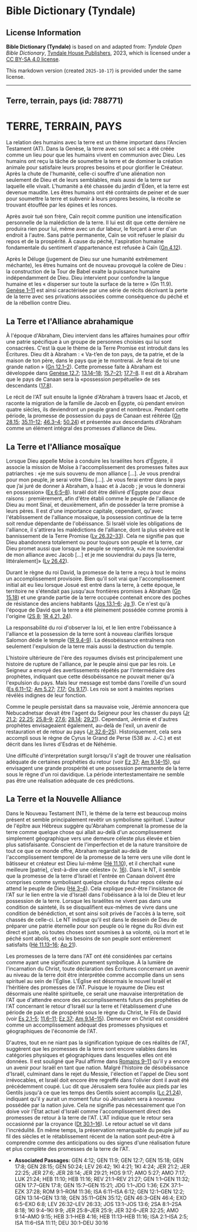 # Bible Dictionary (Tyndale)

## License Information

**Bible Dictionary (Tyndale)** is based on and adapted from: _Tyndale Open Bible Dictionary_, [Tyndale House Publishers](https://tyndaleopenresources.com/), 2023, which is licensed under a [CC BY-SA 4.0 license](https://creativecommons.org/licenses/by-sa/4.0/legalcode.en).

This markdown version (created `2025-10-17`) is provided under the same license.



--------------------------------

## Terre, terrain, pays (id: 788771)

TERRE, TERRAIN, PAYS
====================

La relation des humains avec la terre est un thème important dans l'Ancien Testament (AT). Dans la Genèse, la terre avec son sol sec a été créée comme un lieu pour que les humains vivent en communion avec Dieu. Les humains ont reçu la tâche de soumettre la terre et de dominer la création animale pour satisfaire leurs propres besoins et pour glorifier le Créateur. Après la chute de l'humanité, celle\-ci souffre d'une aliénation non seulement de Dieu et de leurs semblables, mais aussi de la terre sur laquelle elle vivait. L'humanité a été chassée du jardin d'Éden, et la terre est devenue maudite. Les êtres humains ont été contraints de peiner et de suer pour soumettre la terre et subvenir à leurs propres besoins, la récolte se trouvant étouffée par les épines et les ronces.

Après avoir tué son frère, Caïn reçoit comme punition une intensification personnelle de la malédiction de la terre. Il lui est dit que cette dernière ne produira rien pour lui, même avec un dur labeur, le forçant à errer d'un endroit à l'autre. Sans patrie permanente, Caïn se voit refuser le plaisir du repos et de la prospérité. À cause du péché, l'aspiration humaine fondamentale du sentiment d'appartenance est refusée à Caïn ([Gn 4\.12](https://ref.ly/Gen4:12)).

Après le Déluge (jugement de Dieu sur une humanité extrêmement méchante), les êtres humains ont de nouveau provoqué la colère de Dieu : la construction de la Tour de Babel exalte la puissance humaine indépendamment de Dieu. Dieu intervient pour confondre la langue humaine et les « disperser sur toute la surface de la terre » (Gn 11\.9\). [Genèse 1–11](https://ref.ly/Gen1:1-Gen11:32) est ainsi caractérisée par une série de récits décrivant la perte de la terre avec ses privations associées comme conséquence du péché et de la rébellion contre Dieu.

La Terre et l'Alliance abrahamique
----------------------------------

À l'époque d'Abraham, Dieu intervient dans les affaires humaines pour offrir une patrie spécifique à un groupe de personnes choisies qui lui sont consacrées. C'est là que le thème de la Terre Promise est introduit dans les Écritures. Dieu dit à Abraham : « Va\-t’en de ton pays, de ta patrie, et de la maison de ton père, dans le pays que je te montrerai. Je ferai de toi une grande nation » ([Gn 12\.1–2](https://ref.ly/Gen12:1-Gen12:2)). Cette promesse faite à Abraham est développée dans [Genèse 12\.7](https://ref.ly/Gen12:7); [13\.14–18](https://ref.ly/Gen13:14-Gen13:18); [15\.7–21](https://ref.ly/Gen15:7-Gen15:21); [17\.7–8](https://ref.ly/Gen17:7-Gen17:8). Il est dit à Abraham que le pays de Canaan sera la «possession perpétuelle» de ses descendants ([17\.8](https://ref.ly/Gen17:8)).

Le récit de l'AT suit ensuite la lignée d'Abraham à travers Isaac et Jacob, et raconte la migration de la famille de Jacob en Égypte, où pendant environ quatre siècles, ils deviendront un peuple grand et nombreux. Pendant cette période, la promesse de possession du pays de Canaan est réitérée ([Gn 28\.15](https://ref.ly/Gen28:15); [35\.11–12](https://ref.ly/Gen35:11-Gen35:12); [46\.3–4](https://ref.ly/Gen46:3-Gen46:4); [50\.24](https://ref.ly/Gen50:24)) et présentée aux descendants d'Abraham comme un élément intégral des promesses d'alliance de Dieu.

La Terre et l'Alliance mosaïque
-------------------------------

Lorsque Dieu appelle Moïse à conduire les Israélites hors d'Égypte, il associe la mission de Moïse à l'accomplissement des promesses faites aux patriarches : «je me suis souvenu de mon alliance \[...]. Je vous prendrai pour mon peuple, je serai votre Dieu \[...]. Je vous ferai entrer dans le pays que j’ai juré de donner à Abraham, à Isaac et à Jacob ; je vous le donnerai en possession» ([Ex 6:5–8](https://ref.ly/Exod6:5-Exod6:8)). Israël doit être délivré d'Égypte pour deux raisons : premièrement, afin d'être établi comme le peuple de l'alliance de Dieu au mont Sinaï, et deuxièmement, afin de posséder la terre promise à leurs pères. Il est d'une importance capitale, cependant, qu'avec l'établissement de l'alliance mosaïque, la possession continue de la terre soit rendue dépendante de l'obéissance. Si Israël viole les obligations de l'alliance, il s'attirera les malédictions de l'alliance, dont la plus sévère est le bannissement de la Terre Promise ([Lv 26\.32–33](https://ref.ly/Lev26:32-Lev26:33)). Cela ne signifie pas que Dieu abandonnera totalement ou pour toujours son peuple et la terre, car Dieu promet aussi que lorsque le peuple se repentira, «Je me souviendrai de mon alliance avec Jacob \[...] et je me souviendrai du pays \[la terre, littéralement]» ([Lv 26\.42](https://ref.ly/Lev26:42)).

Durant le règne du roi David, la promesse de la terre a reçu à tout le moins un accomplissement provisoire. Bien qu'il soit vrai que l'accomplissement initial ait eu lieu lorsque Josué est entré dans la terre, à cette époque, le territoire ne s'étendait pas jusqu'aux frontières promises à Abraham ([Gn 15\.18](https://ref.ly/Gen15:18)) et une grande partie de la terre occupée contenait encore des poches de résistance des anciens habitants ([Jos 13\.1–6](https://ref.ly/Josh13:1-Josh13:6); [Jg 1](https://ref.ly/Judg1:1-Judg1:36)). Ce n'est qu'à l'époque de David que la terre a été pleinement possédée comme promis à l'origine ([2S 8](https://ref.ly/2Sam8:1-2Sam8:18); [1R 4\.21, 24](https://ref.ly/1Kgs4:21,1Kgs4:24)).

La responsabilité du roi d'observer la loi, et le lien entre l'obéissance à l'alliance et la possession de la terre sont à nouveau clarifiés lorsque Salomon dédie le temple ([1R 9\.4–9](https://ref.ly/1Kgs9:4-1Kgs9:9)). La désobéissance entraînera non seulement l'expulsion de la terre mais aussi la destruction du temple.

L'histoire ultérieure de l'ère des royaumes divisés est principalement une histoire de rupture de l'alliance, par le peuple ainsi que par les rois. Le Seigneur a envoyé des avertissements répétés par l'intermédiaire des prophètes, indiquant que cette désobéissance ne pouvait mener qu'à l'expulsion du pays. Mais leur message est tombé dans l'oreille d'un sourd ([Es 6\.11–12](https://ref.ly/Isa6:11-Isa6:12); [Am 5\.27](https://ref.ly/Amos5:27); [7\.17](https://ref.ly/Amos7:17); [Os 9\.17](https://ref.ly/Hos9:17)). Les rois se sont à maintes reprises révélés indignes de leur fonction.

Comme le peuple persistait dans sa mauvaise voie, Jérémie annoncera que Nebucadnetsar devait être l'agent du Seigneur pour les chasser du pays ([Jr 21\.2](https://ref.ly/Jer21:2); [22\.25](https://ref.ly/Jer22:25); [25\.8–9](https://ref.ly/Jer25:8-Jer25:9); [27\.6](https://ref.ly/Jer27:6); [28\.14](https://ref.ly/Jer28:14); [29\.21](https://ref.ly/Jer29:21)). Cependant, Jérémie et d'autres prophètes envisageaient également, au\-delà de l'exil, un avenir de restauration et de retour au pays ([Jr 32\.6–25](https://ref.ly/Jer32:6-Jer32:25)). Historiquement, cela sera accompli sous le règne de Cyrus le Grand de Perse (538 av. J.‑C.) et est décrit dans les livres d'Esdras et de Néhémie.

Une difficulté d'interprétation surgit lorsqu'il s'agit de trouver une réalisation adéquate de certaines prophéties du retour (voir [Ez 37](https://ref.ly/Ezek37:1-Ezek37:28); [Am 9\.14–15](https://ref.ly/Amos9:14-Amos9:15)), qui envisagent une grande prospérité et une possession permanente de la terre sous le règne d'un roi davidique. La période intertestamentaire ne semble pas être une réalisation adéquate de ces prédictions.

La Terre et la Nouvelle Alliance
--------------------------------

Dans le Nouveau Testament (NT), le thème de la terre est beaucoup moins présent et semble principalement revêtir un symbolisme spirituel. L'auteur de l'épître aux Hébreux suggère qu'Abraham comprenait la promesse de la terre comme quelque chose qui allait au\-delà d'un accomplissement simplement géographique vers une demeure céleste plus élevée et bien plus satisfaisante. Conscient de l'imperfection et de la nature transitoire de tout ce que ce monde offre, Abraham regardait au\-delà de l'accomplissement temporel de la promesse de la terre vers une ville dont le bâtisseur et créateur est Dieu lui\-même ([Hé 11\.10](https://ref.ly/Heb11:10)), et il cherchait «une meilleure \[patrie], c’est\-à\-dire une céleste» (v. [16](https://ref.ly/Heb11:16)). Dans le NT, il semble que la promesse de la terre d'Israël et l'entrée en Canaan doivent être comprises comme symbolisant quelque chose du futur repos céleste qui attend le peuple de Dieu ([Hé 3–4](https://ref.ly/Heb3:1-Heb4:16)). Cela explique peut\-être l'insistance de l'AT sur le lien entre la vie d'Israël dans l'obéissance à la loi de Dieu et leur possession de la terre. Lorsque les Israélites ne vivent pas dans une condition de sainteté, ils se disqualifient eux\-mêmes de vivre dans une condition de bénédiction, et sont ainsi soit privés de l'accès à la terre, soit chassés de celle\-ci. Le NT indique qu'il est dans le dessein de Dieu de préparer une patrie éternelle pour son peuple où le règne du Roi divin est direct et juste, où toutes choses sont soumises à sa volonté, où la mort et le péché sont abolis, et où les besoins de son peuple sont entièrement satisfaits ([Hé 11\.13–16](https://ref.ly/Heb11:13-Heb11:16); [Ap 21](https://ref.ly/Rev21:1-Rev21:27)).

Les promesses de la terre dans l'AT ont été considérées par certains comme ayant une signification purement symbolique. À la lumière de l'incarnation du Christ, toute déclaration des Écritures concernant un avenir au niveau de la terre doit être interprétée comme accomplie dans un sens spirituel au sein de l'Église. L'Église est désormais le nouvel Israël et l'héritière des promesses de l'AT. Puisque le royaume de Dieu est désormais une réalité spirituelle, ce serait une mauvaise interprétation de l'AT que d'attendre encore des accomplissements futurs des prophéties de l'AT concernant le retour d'Israël sur la terre et l'établissement d'une période de paix et de prospérité sous le règne du Christ, le Fils de David (voir [Es 2\.1–5](https://ref.ly/Isa2:1-Isa2:5); [11\.6–11](https://ref.ly/Isa11:6-Isa11:11); [Ez 37](https://ref.ly/Ezek37:1-Ezek37:28); [Am 9\.14–15](https://ref.ly/Amos9:14-Amos9:15)). Demeurer en Christ est considéré comme un accomplissement adéquat des promesses physiques et géographiques de l'économie de l'AT.

D'autres, tout en ne niant pas la signification typique de ces réalités de l'AT, suggèrent que les promesses de la terre sont encore valables dans les catégories physiques et géographiques dans lesquelles elles ont été données. Il est souligné que Paul affirme dans [Romains 9–11](https://ref.ly/Rom9:1-Rom11:36) qu'il y a encore un avenir pour Israël en tant que nation. Malgré l'histoire de désobéissance d'Israël, culminant dans le rejet du Messie, l'élection et l'appel de Dieu sont irrévocables, et Israël doit encore être regreffé dans l'olivier dont il avait été précédemment coupé. Luc dit que Jérusalem sera foulée aux pieds par les Gentils jusqu'à ce que les temps des Gentils soient accomplis ([Lc 21\.24](https://ref.ly/Luke21:24)), indiquant qu'il y aurait un moment futur où Jérusalem sera à nouveau possédée par la nation juive. Cela ne signifie pas nécessairement que l'on doive voir l'État actuel d'Israël comme l'accomplissement direct des promesses de retour à la terre de l'AT. L'AT indique que le retour sera occasionné par la croyance ([Dt 30\.1–16](https://ref.ly/Deut30:1-Deut30:16)). Le retour actuel se vit dans l'incrédulité. En même temps, la préservation remarquable du peuple juif au fil des siècles et le rétablissement récent de la nation sont peut\-être à comprendre comme des anticipations ou des signes d'une réalisation future et plus complète des promesses de la terre de l'AT.

* **Associated Passages:** GEN 4:12; GEN 11:9; GEN 12:7; GEN 15:18; GEN 17:8; GEN 28:15; GEN 50:24; LEV 26:42; 1KI 4:21; 1KI 4:24; JER 21:2; JER 22:25; JER 27:6; JER 28:14; JER 29:21; HOS 9:17; AMO 5:27; AMO 7:17; LUK 21:24; HEB 11:10; HEB 11:16; REV 21:1–REV 21:27; GEN 1:1–GEN 11:32; GEN 17:7–GEN 17:8; GEN 15:7–GEN 15:21; JDG 1:1–JDG 1:36; EZK 37:1–EZK 37:28; ROM 9:1–ROM 11:36; ISA 6:11–ISA 6:12; GEN 12:1–GEN 12:2; GEN 13:14–GEN 13:18; GEN 35:11–GEN 35:12; GEN 46:3–GEN 46:4; EXO 6:5–EXO 6:8; LEV 26:32–LEV 26:33; JOS 13:1–JOS 13:6; 2SA 8:1–2SA 8:18; 1KI 9:4–1KI 9:9; JER 25:8–JER 25:9; JER 32:6–JER 32:25; AMO 9:14–AMO 9:15; HEB 3:1–HEB 4:16; HEB 11:13–HEB 11:16; ISA 2:1–ISA 2:5; ISA 11:6–ISA 11:11; DEU 30:1–DEU 30:16

